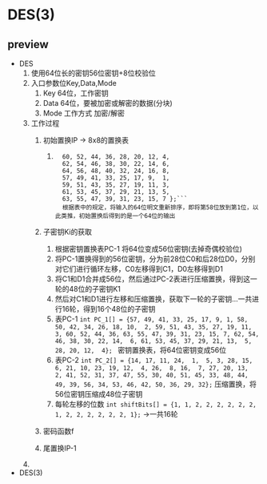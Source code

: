 # DES(3)

## preview

- DES
  1. 使用64位长的密钥56位密钥+8位校验位
  2. 入口参数位Key,Data,Mode
     1. Key 64位，工作密钥
     2. Data 64位，要被加密或解密的数据(分块)
     3. Mode 工作方式 加密/解密
  3. 工作过程
     1. 初始置换IP -> 8x8的置换表
        1. ```int IP[] = { 58, 50, 42, 34, 26, 18,10,2,
			 60, 52, 44, 36, 28, 20, 12, 4,
			 62, 54, 46, 38, 30, 22, 14, 6,
			 64, 56, 48, 40, 32, 24, 16, 8,
			 57, 49, 41, 33, 25, 17, 9,  1,
			 59, 51, 43, 35, 27, 19, 11, 3,
			 61, 53, 45, 37, 29, 21, 13, 5,
			 63, 55, 47, 39, 31, 23, 15, 7 };```
             根据表中的规定，将输入的64位明文重新排序，即将第58位放到第1位，以此类推，初始置换后得到的是一个64位的输出

     2. 子密钥Ki的获取
        1. 根据密钥置换表PC-1 将64位变成56位密钥(去掉奇偶校验位)
        2. 将PC-1置换得到的56位密钥，分为前28位C0和后28位D0，分别对它们进行循环左移，C0左移得到C1，D0左移得到D1
        3. 将C1和D1合并成56位，然后通过PC-2表进行压缩置换，得到这一轮的48位的子密钥K1
        4. 然后对C1和D1进行左移和压缩置换，获取下一轮的子密钥...一共进行16轮，得到16个48位的子密钥
        5. 表PC-1 ```int PC_1[] = {57, 49, 41, 33, 25, 17, 9,
			   1, 58, 50, 42, 34, 26, 18,
			  10,  2, 59, 51, 43, 35, 27,
			  19, 11,  3, 60, 52, 44, 36,
			  63, 55, 47, 39, 31, 23, 15,
			   7, 62, 54, 46, 38, 30, 22,
			  14,  6, 61, 53, 45, 37, 29,
			  21, 13,  5, 28, 20, 12,  4}; ```
              密钥置换表，将64位密钥变成56位
        6. 表PC-2  ```int PC_2[] = {14, 17, 11, 24,  1,  5,
			   3, 28, 15,  6, 21, 10,
			  23, 19, 12,  4, 26,  8,
			  16,  7, 27, 20, 13,  2,
			  41, 52, 31, 37, 47, 55,
			  30, 40, 51, 45, 33, 48,
			  44, 49, 39, 56, 34, 53,
			  46, 42, 50, 36, 29, 32};```
              压缩置换，将56位密钥压缩成48位子密钥
        7. 每轮左移的位数 `int shiftBits[] = {1, 1, 2, 2, 2, 2, 2, 2, 1, 2, 2, 2, 2, 2, 2, 1};` ->一共16轮

     3. 密码函数f
     4. 尾置换IP-1
  4. 
- DES(3)